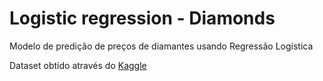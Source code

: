 # Logistic regression - Diamonds

Modelo de predição de preços de diamantes usando Regressão Logística

Dataset obtido através do [Kaggle](https://www.kaggle.com/datasets/shivam2503/diamonds)
